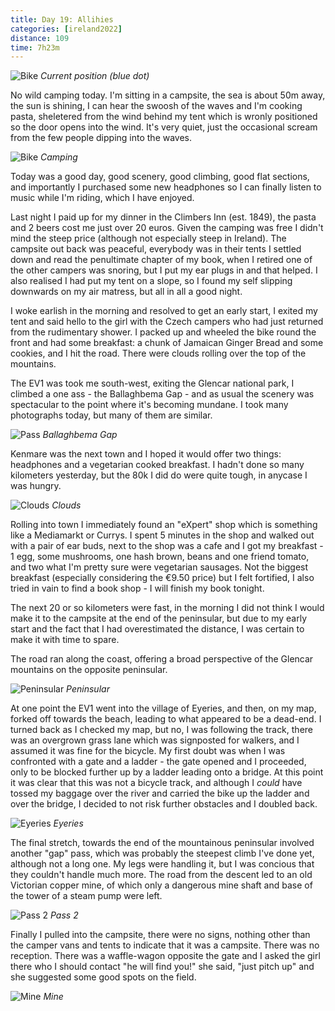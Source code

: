 ```yaml
--- 
title: Day 19: Allihies
categories: [ireland2022]
distance: 109
time: 7h23m
---
```


![Bike](/images/ireland2022/20220824_map.jpg) 
*Current position (blue dot)*

No wild camping today. I'm sitting in a campsite, the sea is about 50m away,
the sun is shining, I can hear the swoosh of the waves and I'm cooking pasta,
sheletered from the wind behind my tent which is wronly positioned so the door
opens into the wind. It's very quiet, just the occasional scream from the few
people dipping into the waves.

![Bike](/images/ireland2022/20220824_8.jpg) 
*Camping*

Today was a good day, good scenery, good climbing, good flat sections, and
importantly I purchased some new headphones so I can finally listen to music
while I'm riding, which I have enjoyed.

Last night I paid up for my dinner in the Climbers Inn (est. 1849), the pasta
and 2 beers cost me just over 20 euros. Given the camping was free I didn't
mind the steep price (although not especially steep in Ireland). The campsite
out back was peaceful, everybody was in their tents I settled down and read
the penultimate chapter of my book, when I retired one of the other campers
was snoring, but I put my ear plugs in and that helped. I also realised I had
put my tent on a slope, so I found my self slipping downwards on my air
matress, but all in all a good night.

I woke earlish in the morning and resolved to get an early start, I exited my
tent and said hello to the girl with the Czech campers who had just returned
from the rudimentary shower. I packed up and wheeled the bike round the front
and had some breakfast: a chunk of Jamaican Ginger Bread and some cookies, and
I hit the road. There were clouds rolling over the top of the mountains.

The EV1 was took me south-west, exiting the Glencar national park, I climbed a
one ass - the Ballaghbema Gap - and as usual the scenery was spectacular to
the point where it's becoming mundane. I took many photographs today, but many
of them are similar.

![Pass](/images/ireland2022/20220824_2.jpg) 
*Ballaghbema Gap*

Kenmare was the next town and I hoped it would offer two things: headphones
and a vegetarian cooked breakfast. I hadn't done so many kilometers yesterday,
but the 80k I did do were quite tough, in anycase I was hungry.

![Clouds](/images/ireland2022/20220824_3.jpg) 
*Clouds*

Rolling into town I immediately found an "eXpert" shop which is something like
a Mediamarkt or Currys. I spent 5 minutes in the shop and walked out with a
pair of ear buds, next to the shop was a cafe and I got my breakfast - 1 egg,
some mushrooms, one hash brown, beans and one friend tomato, and two what I'm
pretty sure were vegetarian sausages. Not the biggest breakfast (especially
considering the €9.50 price) but I felt fortified, I also tried in vain to
find a book shop - I will finish my book tonight.

The next 20 or so kilometers were fast, in the morning I did not think I would
make it to the campsite at the end of the peninsular, but due to my early
start and the fact that I had overestimated the distance, I was certain to
make it with time to spare.

The road ran along the coast, offering a broad perspective of the Glencar
mountains on the opposite peninsular.

![Peninsular](/images/ireland2022/20220824_4.jpg) 
*Peninsular*

At one point the EV1 went into the village of Eyeries, and then, on my map,
forked off towards the beach, leading to what appeared to be a dead-end. I
turned back as I checked my map, but no, I was following the track, there was
an overgrown grass lane which was signposted for walkers, and I assumed it was
fine for the bicycle. My first doubt was when I was confronted with a gate and
a ladder - the gate opened and I proceeded, only to be blocked further up by a
ladder leading onto a bridge. At this point it was clear that this was not a
bicycle track, and although I _could_ have tossed my baggage over the river and
carried the bike up the ladder and over the bridge, I decided to not risk
further obstacles and I doubled back.

![Eyeries](/images/ireland2022/20220824_5.jpg) 
*Eyeries*

The final stretch, towards the end of the mountainous peninsular involved
another "gap" pass, which was probably the steepest climb I've done yet,
although not a long one. My legs were handling it, but I was concious that
they couldn't handle much more. The road from the descent led to an old
Victorian copper mine, of which only a dangerous mine shaft and base of the
tower of a steam pump were left.

![Pass 2](/images/ireland2022/20220824_6.jpg) 
*Pass 2*

Finally I pulled into the campsite, there were no signs, nothing other than
the camper vans and tents to indicate that it was a campsite. There was no
reception. There was a waffle-wagon opposite the gate and I asked the girl
there who I should contact "he will find you!" she said, "just pitch up" and
she suggested some good spots on the field.

![Mine](/images/ireland2022/20220824_7.jpg) 
*Mine*

